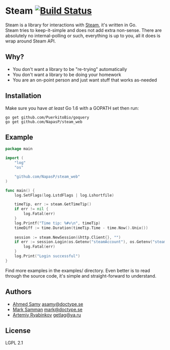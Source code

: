 # Steam [![Build Status](https://travis-ci.org/doctype/steam.svg?branch=master)](https://travis-ci.org/doctype/steam)

Steam is a library for interactions with [Steam](https://steamcommunity.com), it's written in Go.  
Steam tries to keep-it-simple and does not add extra non-sense.  There are absolutely no internal-polling or such,
      everything is up to you, all it does is wrap around Steam API.

## Why?

- You don't want a library to be "re-trying" automatically
- You don't want a library to be doing your homework
- You are an on-point person and just want stuff that works as-needed

## Installation

Make sure you have _at least_ Go 1.6 with a GOPATH set then run:

```
go get github.com/PuerkitoBio/goquery
go get github.com/NapasP/steam_web
```

## Example

```go
package main

import (
	"log"
	"os"

	"github.com/NapasP/steam_web"
)

func main() {
	log.SetFlags(log.LstdFlags | log.Lshortfile)

	timeTip, err := steam.GetTimeTip()
	if err != nil {
		log.Fatal(err)
	}
	log.Printf("Time tip: %#v\n", timeTip)
	timeDiff := time.Duration(timeTip.Time - time.Now().Unix())
	
	session := steam.NewSession(&http.Client{}, "")
	if err := session.Login(os.Getenv("steamAccount"), os.Getenv("steamPassword"), os.Getenv("steamSharedSecret"), timeDiff); err != nil {
		log.Fatal(err)
	}
	log.Print("Login successful")
}
```

Find more examples in the examples/ directory.  Even better is to read through the source code, it's simple and
straight-forward to understand.

## Authors

- [Ahmed Samy](https://github.com/asamy) <asamy@doctype.se>
- [Mark Samman](https://github.com/marksamman) <mark@doctype.se>
- [Artemiy Ryabinkov](https://github.com/Furdarius) <getlag@ya.ru>

## License

LGPL 2.1
